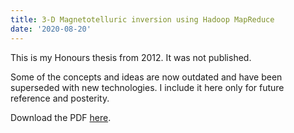 ```yaml
---
title: 3-D Magnetotelluric inversion using Hadoop MapReduce
date: '2020-08-20'
---
```


This is my Honours thesis from 2012. 
It was not published. 

Some of the concepts and ideas are now outdated and have been superseded with new technologies. I include it here only for future reference and posterity.

Download the PDF [here](/mt-thesis.pdf).
